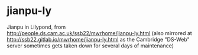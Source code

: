 # jianpu-ly
Jianpu in Lilypond, from http://people.ds.cam.ac.uk/ssb22/mwrhome/jianpu-ly.html
(also mirrored at http://ssb22.gitlab.io/mwrhome/jianpu-ly.html as the Cambridge "DS-Web" server sometimes gets taken down for several days of maintenance)

